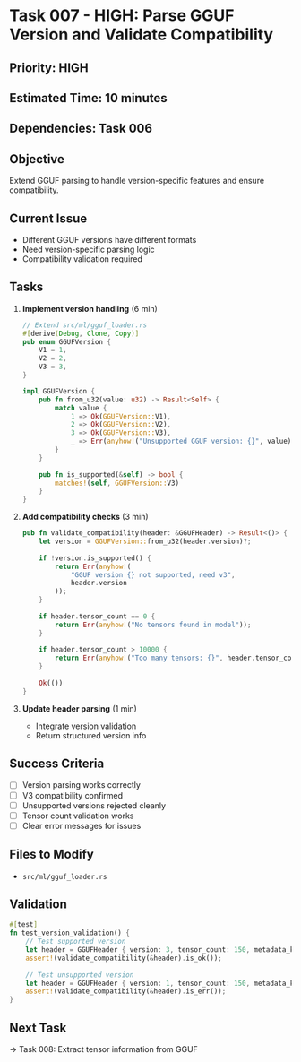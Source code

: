 # Task 007 - HIGH: Parse GGUF Version and Validate Compatibility

## Priority: HIGH
## Estimated Time: 10 minutes
## Dependencies: Task 006

## Objective
Extend GGUF parsing to handle version-specific features and ensure compatibility.

## Current Issue
- Different GGUF versions have different formats
- Need version-specific parsing logic
- Compatibility validation required

## Tasks
1. **Implement version handling** (6 min)
   ```rust
   // Extend src/ml/gguf_loader.rs
   #[derive(Debug, Clone, Copy)]
   pub enum GGUFVersion {
       V1 = 1,
       V2 = 2,
       V3 = 3,
   }
   
   impl GGUFVersion {
       pub fn from_u32(value: u32) -> Result<Self> {
           match value {
               1 => Ok(GGUFVersion::V1),
               2 => Ok(GGUFVersion::V2),
               3 => Ok(GGUFVersion::V3),
               _ => Err(anyhow!("Unsupported GGUF version: {}", value)),
           }
       }
       
       pub fn is_supported(&self) -> bool {
           matches!(self, GGUFVersion::V3)
       }
   }
   ```

2. **Add compatibility checks** (3 min)
   ```rust
   pub fn validate_compatibility(header: &GGUFHeader) -> Result<()> {
       let version = GGUFVersion::from_u32(header.version)?;
       
       if !version.is_supported() {
           return Err(anyhow!(
               "GGUF version {} not supported, need v3", 
               header.version
           ));
       }
       
       if header.tensor_count == 0 {
           return Err(anyhow!("No tensors found in model"));
       }
       
       if header.tensor_count > 10000 {
           return Err(anyhow!("Too many tensors: {}", header.tensor_count));
       }
       
       Ok(())
   }
   ```

3. **Update header parsing** (1 min)
   - Integrate version validation
   - Return structured version info

## Success Criteria
- [ ] Version parsing works correctly
- [ ] V3 compatibility confirmed
- [ ] Unsupported versions rejected cleanly
- [ ] Tensor count validation works
- [ ] Clear error messages for issues

## Files to Modify
- `src/ml/gguf_loader.rs`

## Validation
```rust
#[test]
fn test_version_validation() {
    // Test supported version
    let header = GGUFHeader { version: 3, tensor_count: 150, metadata_kv_count: 20 };
    assert!(validate_compatibility(&header).is_ok());
    
    // Test unsupported version
    let header = GGUFHeader { version: 1, tensor_count: 150, metadata_kv_count: 20 };
    assert!(validate_compatibility(&header).is_err());
}
```

## Next Task
→ Task 008: Extract tensor information from GGUF